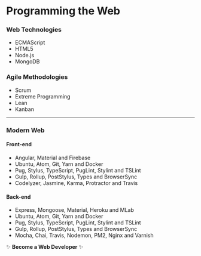 # Programming the Web

### Web Technologies
* ECMAScript
* HTML5
* Node.js
* MongoDB

### Agile Methodologies
* Scrum
* Extreme Programming
* Lean
* Kanban

***

### Modern Web

#### Front-end
* Angular, Material and Firebase
* Ubuntu, Atom, Git, Yarn and Docker
* Pug, Stylus, TypeScript, PugLint, Stylint and TSLint
* Gulp, Rollup, PostStylus, Types and BrowserSync
* Codelyzer, Jasmine, Karma, Protractor and Travis

#### Back-end
* Express, Mongoose, Material, Heroku and MLab
* Ubuntu, Atom, Git, Yarn and Docker
* Pug, Stylus, TypeScript, PugLint, Stylint and TSLint
* Gulp, Rollup, PostStylus, Types and BrowserSync
* Mocha, Chai, Travis, Nodemon, PM2, Nginx and Varnish

:sparkles: **Become a Web Developer** :sparkles:
